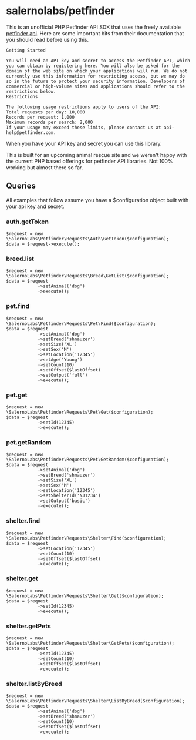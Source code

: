 # salernolabs/petfinder

This is an unofficial PHP Petfinder API SDK that uses the freely available [petfinder api](https://www.petfinder.com/developers/api-docs). Here are some important bits from their documentation that you should read before using this.

    Getting Started

    You will need an API key and secret to access the Petfinder API, which you can obtain by registering here. You will also be asked for the domain of the web site on which your applications will run. We do not currently use this information for restricting access, but we may do so in the future to protect your security information. Developers of commercial or high-volume sites and applications should refer to the restrictions below.
    Restrictions

    The following usage restrictions apply to users of the API:
    Total requests per day: 10,000
    Records per request: 1,000
    Maximum records per search: 2,000
    If your usage may exceed these limits, please contact us at api-help@petfinder.com.

When you have your API key and secret you can use this library.

This is built for an upcoming animal rescue site and we weren't happy with the current PHP based offerings for petfinder API libraries. Not 100% working but almost there so far.

## Queries

All examples that follow assume you have a $configuration object built with your api key and secret.

### auth.getToken

    $request = new \SalernoLabs\Petfinder\Requests\Auth\GetToken($configuration);
    $data = $request->execute();

### breed.list

    $request = new \SalernoLabs\Petfinder\Requests\Breed\GetList($configuration);
    $data = $request
                ->setAnimal('dog')
                ->execute();

### pet.find

    $request = new \SalernoLabs\Petfinder\Requests\Pet\Find($configuration);
    $data = $request
                ->setAnimal('dog')
                ->setBreed('shnauzer')
                ->setSize('XL')
                ->setSex('M')
                ->setLocation('12345')
                ->setAge('Young')
                ->setCount(10)
                ->setOffset($lastOffset)
                ->setOutput('full')
                ->execute();

### pet.get

    $request = new \SalernoLabs\Petfinder\Requests\Pet\Get($configuration);
    $data = $request
                ->setId(12345)
                ->execute();

### pet.getRandom

    $request = new \SalernoLabs\Petfinder\Requests\Pet\GetRandom($configuration);
    $data = $request
                ->setAnimal('dog')
                ->setBreed('shnauzer')
                ->setSize('XL')
                ->setSex('M')
                ->setLocation('12345')
                ->setShelterId('NJ1234')
                ->setOutput('basic')
                ->execute();

### shelter.find

    $request = new \SalernoLabs\Petfinder\Requests\Shelter\Find($configuration);
    $data = $request
                ->setLocation('12345')
                ->setCount(10)
                ->setOffset($lastOffset)
                ->execute();

### shelter.get

    $request = new \SalernoLabs\Petfinder\Requests\Shelter\Get($configuration);
    $data = $request
                ->setId(12345)
                ->execute();

### shelter.getPets

    $request = new \SalernoLabs\Petfinder\Requests\Shelter\GetPets($configuration);
    $data = $request
                ->setId(12345)
                ->setCount(10)
                ->setOffset($lastOffset)
                ->execute();

### shelter.listByBreed

    $request = new \SalernoLabs\Petfinder\Requests\Shelter\ListByBreed($configuration);
    $data = $request
                ->setAnimal('dog')
                ->setBreed('shnauzer')
                ->setCount(10)
                ->setOffset($lastOffset)
                ->execute();
